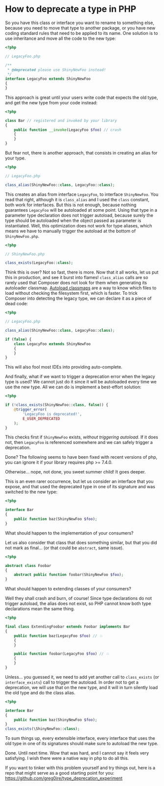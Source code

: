 # How to deprecate a type in PHP

So you have this class or interface you want to rename to something else,
because you need to move that type to another package, or you have new coding
standard rules that need to be applied to its name. One solution is to use
inheritance and move all the code to the new type:

```php
<?php

// LegacyFoo.php

/**
 * @deprecated please use ShinyNewFoo instead!
 */
interface LegacyFoo extends ShinyNewFoo
{
}
```

This approach is great until your users write code that expects the old type,
and get the new type from your code instead:

```php
<?php

class Bar // registered and invoked by your library
{
    public function __invoke(LegacyFoo $foo) // crash
    {
    }
}
```

But fear not, there is another approach, that consists in creating an alias for
your type.

```php
<?php

// LegacyFoo.php

class_alias(ShinyNewFoo::class, LegacyFoo::class);
```

This creates an alias from interface `LegacyFoo`, to interface `ShinyNewFoo`.
You read that right, although it is `class_alias` and I used the `class`
constant, both work for interfaces. But this is not enough, because nothing
guarantees `LegacyFoo` will be autoloaded at some point. Using that type in a
parameter type declaration does not trigger autoload, because surely the type
should be autoloaded when the object passed as parameter is instantiated. Well,
this optimization does not work for type aliases, which means we have to
manually trigger the autoload at the bottom of `ShinyNewFoo.php`.


```php
<?php

// ShinyNewFoo.php

class_exists(LegacyFoo::class);
```

Think this is over? Not so fast, there is more. Now that it all works, let us
put this in production, and see it burst into flames! `class_alias` calls are
so rarely used that Composer does not look for them when generating its
autoloader classmap. [Autoload
classmaps](https://getcomposer.org/doc/articles/autoloader-optimization.md) are
a way to know which files to load without checking the filesystem first, which
is faster. To trick Composer into detecting the legacy type, we can declare it
as a piece of dead code:

```php
<?php

// LegacyFoo.php

class_alias(ShinyNewFoo::class, LegacyFoo::class);

if (false) {
    class LegacyFoo extends ShinyNewFoo
    {
    }
}
```

This will also fool most IDEs into providing auto-complete.

And finally, what if we want to trigger a deprecation error when the legacy
type is used? We cannot just do it since it will be autoloaded every time we
use the new type. All we can do is implement a best-effort solution:

```php
<?php

if (!class_exists(ShinyNewFoo::class, false)) {
    @trigger_error(
        'LegacyFoo is deprecated!',
        E_USER_DEPRECATED
    );
}
```

This checks first if `ShinyNewFoo` exists, *without triggering autoload*. If it
does not, then `LegacyFoo` is referenced somewhere and we can safely trigger a
deprecation.

Done? The following seems to have been fixed with recent versions of php, you
can ignore it if your library requires php >= 7.4.0.

Otherwise… nope, not done, you sweet summer child! It goes deeper.

This is an even rarer occurrence, but let us consider an interface that you
expose, and that used the deprecated type in one of its signature and was
switched to the new type:

```php
<?php

interface Bar
{
    public function baz(ShinyNewFoo $foo);
}
```

What should happen to the implementation of your consumers?

Let us also consider that class that does something similar, but that you did
not mark as final… (or that could be `abstract`, same issue).

```php
<?php

abstract class Foobar
{
    abstract public function foobar(ShinyNewFoo $foo);
}
```

What should happen to extending classes of your consumers?

Well they shall crash and burn, of course! Since type declarations do not
trigger autoload, the alias does not exist, so PHP cannot know both type
declarations mean the same thing.

```php
<?php

final class ExtendingFoobar extends Foobar implements Bar
{
    public function baz(LegacyFoo $foo) // 💥
    {
    }

    public function foobar(LegacyFoo $foo) // 💥
    {
    }
}
```

Unless… you guessed it, we need to add yet another call to `class_exists` (or
`interface_exists`) call to trigger the autoload. In order not to get a
deprecation, we will use that on the new type, and it will in turn silently
load the old type and do the class alias.

```php
<?php

interface Bar
{
    public function baz(ShinyNewFoo $foo);
}
class_exists(\ShinyNewFoo::class);
```

To sum things up, every extensible interface, every interface that uses the old
type in one of its signatures should make sure to autoload the new type.


Done. Until next time. Wow that was hard, and I cannot say it feels very
satisfying. I wish there were a native way in php to do all this.

If you want to tinker with this problem yourself and try things out, here is a
repo that might serve as a good starting point for you:
https://github.com/greg0ire/type_deprecation_experiment
